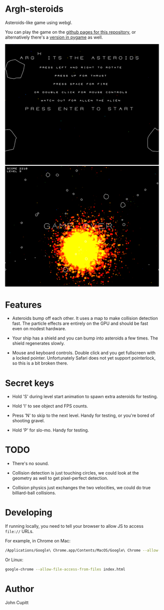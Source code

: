 # Argh-steroids

Asteroids-like game using webgl. 

You can play the game on the [github pages for this
repository](http://jcupitt.github.io/argh-steroids-webgl), or alternatively
there's a [version in pygame](https://github.com/jcupitt/argh-steroids)
as well.

![Start screen](/screenshots/start_screen.png)
![In play](/screenshots/play.png)

# Features

* Asteroids bump off each other. It uses a map to make collision detection
  fast. The particle effects are entirely on the GPU and should be fast even
  on modest hardware. 

* Your ship has a shield and you can bump into asteroids a few times. The
  shield regenerates slowly.

* Mouse and keyboard controls. Double click and you get fullscreen with a
  locked pointer. Unfortunately Safari does not yet support pointerlock, so 
  this is a bit broken there.

# Secret keys

* Hold 'S' during level start animation to spawn extra asteroids for testing.

* Hold 'I' to see object and FPS counts.

* Press 'N' to skip to the next level. Handy for testing, or you're bored of
  shooting gravel.

* Hold 'P' for slo-mo. Handy for testing. 

# TODO

* There's no sound. 

* Collision detection is just touching circles, we could look at the geometry
  as well to get pixel-perfect detection.

* Collision physics just exchanges the two velocities, we could do true
  billiard-ball collisions.

# Developing

If running locally, you need to tell your browser to allow JS to access 
`file://` URLs. 
  
For example, in Chrome on Mac:

```bash
/Applications/Google\ Chrome.app/Contents/MacOS/Google\ Chrome --allow-file-access-from-files
```

Or Linux:

```bash
google-chrome --allow-file-access-from-files index.html
```
 
# Author

John Cupitt
